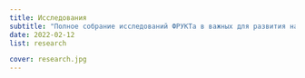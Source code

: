 ```yaml
---
title: Исследования
subtitle: "Полное собрание исследований ФРУКТа в важных для развития направлениях"
date: 2022-02-12
list: research

cover: research.jpg
---
```

